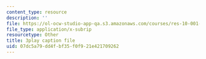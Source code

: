 ```yaml
---
content_type: resource
description: ''
file: https://ol-ocw-studio-app-qa.s3.amazonaws.com/courses/res-10-001-making-science-and-engineering-pictures-a-practical-guide-to-presenting-your-work-spring-2016/07dc5a79dd4fbf35f0f921e421709262_DAyXoA2W7bU.srt
file_type: application/x-subrip
resourcetype: Other
title: 3play caption file
uid: 07dc5a79-dd4f-bf35-f0f9-21e421709262
---
```

